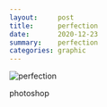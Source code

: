 ```yaml
---
layout:     post
title:      perfection
date:       2020-12-23
summary:    perfection
categories: graphic
---
```


![perfection](https://i.imgur.com/tCi1MNk.jpg)

photoshop
